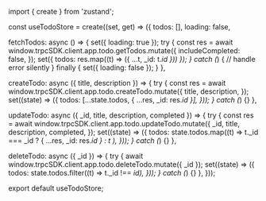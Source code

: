 import { create } from 'zustand';

const useTodoStore = create((set, get) => ({
  todos: [],
  loading: false,

  fetchTodos: async () => {
    set({ loading: true });
    try {
      const res = await window.trpcSDK.client.app.todo.getTodos.mutate({
        includeCompleted: false,
      });
      set({ todos: res.map((t) => ({ ...t, _id: t._id })) });
    } catch (_) {
      // handle error silently
    } finally {
      set({ loading: false });
    }
  },

  createTodo: async ({ title, description }) => {
    try {
      const res = await window.trpcSDK.client.app.todo.createTodo.mutate({
        title,
        description,
      });
      set((state) => ({
        todos: [...state.todos, { ...res, _id: res._id }],
      }));
    } catch (_) {}
  },

  updateTodo: async ({ _id, title, description, completed }) => {
    try {
      const res = await window.trpcSDK.client.app.todo.updateTodo.mutate({
        _id,
        title,
        description,
        completed,
      });
      set((state) => ({
        todos: state.todos.map((t) =>
          t._id === _id ? { ...res, _id: res._id } : t
        ),
      }));
    } catch (_) {}
  },

  deleteTodo: async ({ _id }) => {
    try {
      await window.trpcSDK.client.app.todo.deleteTodo.mutate({ _id });
      set((state) => ({
        todos: state.todos.filter((t) => t._id !== _id),
      }));
    } catch (_) {}
  },
}));

export default useTodoStore;